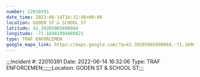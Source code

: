 ```yaml
---
number: 22010391
date_time: 2022-06-14T16:32:06+00:00
location: GODEN ST & SCHOOL ST
latitude: 42.39205005690084
longitude: -71.16981994880821
type: TRAF ENFORCEMEN
google_maps_link: https://maps.google.com/?q=42.39205005690084,-71.16981994880821
---
```


;;;Incident #: 22010391  Date: 2022-06-14 16:32:06   Type: TRAF ENFORCEMEN;;;;;;Location: GODEN ST & SCHOOL ST;;;
